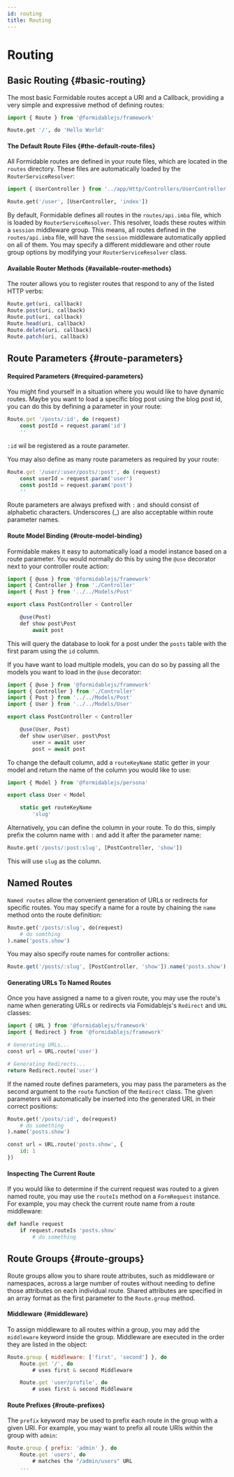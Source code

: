 ```yaml
---
id: routing
title: Routing
---
```


# Routing

## Basic Routing {#basic-routing}

The most basic Formidable routes accept a URI and a Callback, providing a very simple and expressive method of defining routes:

```py
import { Route } from '@formidablejs/framework'

Route.get '/', do 'Hello World'
```

#### The Default Route Files {#the-default-route-files}

All Formidable routes are defined in your route files, which are located in the `routes` directory. These files are automatically loaded by the `RouterServiceResolver`:

```py
import { UserController } from '../app/Http/Controllers/UserController'

Route.get('/user', [UserController, 'index'])
```

By default, Formidable defines all routes in the `routes/api.imba` file, which is loaded by `RouterServiceResolver`. This resolver, loads these routes within a `session` middleware group. This means, all routes defined in the `routes/api.imba` file, will have the `session` middleware automatically applied on all of them. You may specify a different middleware and other route group options by modifying your `RouterServiceResolver` class.

#### Available Router Methods {#available-router-methods}

The router allows you to register routes that respond to any of the listed HTTP verbs:

```js
Route.get(uri, callback)
Route.post(uri, callback)
Route.put(uri, callback)
Route.head(uri, callback)
Route.delete(uri, callback)
Route.patch(uri, callback)
```

## Route Parameters {#route-parameters}

#### Required Parameters {#required-parameters}

You might find yourself in a situation where you would like to have dynamic routes. Maybe you want to load a specific blog post using the blog post id, you can do this by defining a parameter in your route:

```js
Route.get '/posts/:id', do (request)
	const postId = request.param('id')
	''
```

`:id` wil be registered as a route parameter.

You may also define as many route parameters as required by your route:

```js
Route.get '/user/:user/posts/:post', do (request)
    const userId = request.param('user')
    const postId = request.param('post')
	''
```

Route parameters are always prefixed with `:` and should consist of alphabetic characters. Underscores (_) are also acceptable within route parameter names.

#### Route Model Binding {#route-model-binding}

Formidable makes it easy to automatically load a model instance based on a route parameter. You would normally do this by using the `@use` decorator next to your controller route action:

```js
import { @use } from '@formidablejs/framework'
import { Controller } from './Controller'
import { Post } from '../../Models/Post'

export class PostController < Controller

    @use(Post)
    def show post\Post
		await post
```

This will query the database to look for a post under the `posts` table with the first param using the `id` column.

If you have want to load multiple models, you can do so by passing all the models you want to load in the `@use` decorator:

```js
import { @use } from '@formidablejs/framework'
import { Controller } from './Controller'
import { Post } from '../../Models/Post'
import { User } from '../../Models/User'

export class PostController < Controller

    @use(User, Post)
    def show user\User, post\Post
		user = await user
		post = await post
```

To change the default column, add a `routeKeyName` static getter in your model and return the name of the column you would like to use:

```js
import { Model } from '@formidablejs/persona'

export class User < Model

	static get routeKeyName
        'slug'

```

Alternatively, you can define the column in your route. To do this, simply prefix the column name with `:` and add it after the parameter name:

```py
Route.get('/posts/:post:slug', [PostController, 'show'])
```

This will use `slug` as the column.

## Named Routes

`Named routes` allow the convenient generation of URLs or redirects for specific routes. You may specify a name for a route by chaining the `name` method onto the route definition:

```py
Route.get('/posts/:slug', do(request)
	# do somthing
).name('posts.show')
```

You may also specify route names for controller actions:

```js
Route.get('/posts/:slug', [PostController, 'show']).name('posts.show')
```

#### Generating URLs To Named Routes

Once you have assigned a name to a given route, you may use the route's name when generating URLs or redirects via Fomidablejs's `Redirect` and `URL` classes:

```py
import { URL } from '@formidablejs/framework'
import { Redirect } from '@formidablejs/framework'

# Generating URLs...
const url = URL.route('user')

# Generating Redirects...
return Redirect.route('user')
```

If the named route defines parameters, you may pass the parameters as the second argument to the `route` function of the `Redirect` class. The given parameters will automatically be inserted into the generated URL in their correct positions:

```py
Route.get('/posts/:id', do(request)
	# do something
).name('posts.show')

const url = URL.route('posts.show', {
	id: 1
})
```

#### Inspecting The Current Route

If you would like to determine if the current request was routed to a given named route, you may use the `routeIs` method on a `FormRequest` instance. For example, you may check the current route name from a route middleware:

```py
def handle request
	if request.routeIs 'posts.show'
		# do something
```

## Route Groups {#route-groups}

Route groups allow you to share route attributes, such as middleware or namespaces, across a large number of routes without needing to define those attributes on each individual route. Shared attributes are specified in an array format as the first parameter to the `Route.group` method.

#### Middleware {#middleware}

To assign middleware to all routes within a group, you may add the `middleware` keyword inside the group. Middleware are executed in the order they are listed in the object:

```js
Route.group { middleware: ['first', 'second'] }, do
	Route.get '/', do
		# uses first & second Middleware

	Route.get 'user/profile', do
		# uses first & second Middleware
```

#### Route Prefixes {#route-prefixes}

The `prefix` keyword may be used to prefix each route in the group with a given URI. For example, you may want to prefix all route URIs within the group with `admin`:

```js
Route.group { prefix: 'admin' }, do
	Route.get 'users', do
		# matches the "/admin/users" URL
	...
```
